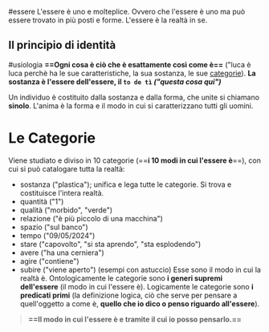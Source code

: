 #essere
L'essere è uno e molteplice. Ovvero che l'essere è uno ma può essere trovato in più posti e forme. L'essere è la realtà in se.
## Il principio di identità
#usiologia
**==Ogni cosa è ciò che è esattamente così come è==** ("luca è luca perchè ha le sue caratteristiche, la sua sostanza, le sue [categorie](#Le%20Categorie)).
**La sostanza è l'essere dell'essere, il `to de tì` *("questa cosa qui")***

Un individuo è costituito dalla sostanza e dalla forma, che unite si chiamano **sinolo**.
L'anima è la forma e il modo in cui si caratterizzano tutti gli uomini.
# Le Categorie
Viene studiato e diviso in 10 categorie (==**i 10 modi in cui l'essere è**==), con cui si può catalogare tutta la realtà:
- sostanza ("plastica"); unifica e lega tutte le categorie. Si trova e costituisce l'intera realtà.
- quantità ("1")
- qualità ("morbido", "verde")
- relazione ("è più piccolo di una macchina")
- spazio ("sul banco")
- tempo ("09/05/2024")
- stare ("capovolto", "si sta aprendo", "sta esplodendo")
- avere ("ha una cerniera")
- agire ("contiene")
- subire ("viene aperto")
(esempi con astuccio)
Esse sono il modo in cui la realtà è.
Ontologicamente le categorie sono **i generi supremi dell'essere** (il modo in cui l'essere è).
Logicamente le categorie sono **i predicati primi** (la definizione logica, ciò che serve per pensare a quell'oggetto a come è, **quello che io dico o penso riguardo all'essere**).

>**==Il modo in cui l'essere è e tramite il cui io posso pensarlo.==**